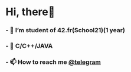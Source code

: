 # Hi, there🫶 
### - 👀 I’m student of 42.fr(School21)(1 year)
### - 🌱 C/C++/JAVA
### - 📫 How to reach me <a href="https://t.me/thisrs">@telegram</a>
